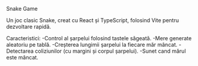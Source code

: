 Snake Game

Un joc clasic Snake, creat cu React și TypeScript, folosind Vite pentru dezvoltare rapidă.

Caracteristici:
-Control al șarpelui folosind tastele săgeată.
-Mere generate aleatoriu pe tablă.
-Creșterea lungimii șarpelui la fiecare măr mâncat.
-Detectarea coliziunilor (cu margini și corpul șarpelui).
-Sunet cand mărul este mâncat.
